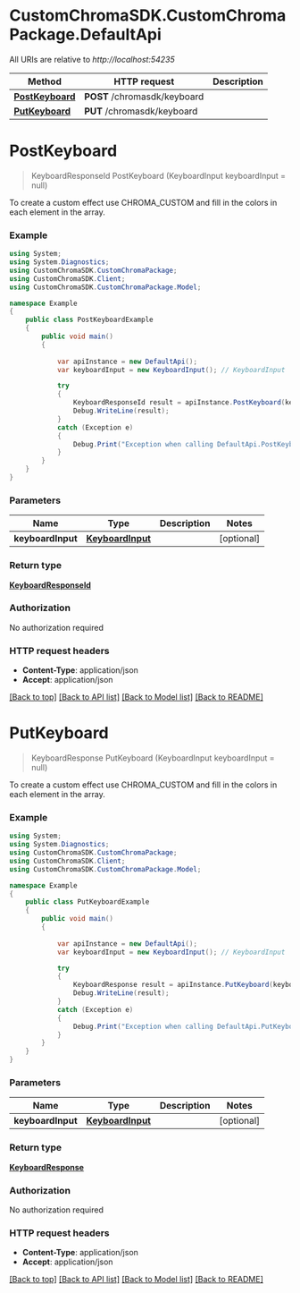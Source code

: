 # CustomChromaSDK.CustomChromaPackage.DefaultApi

All URIs are relative to *http://localhost:54235*

Method | HTTP request | Description
------------- | ------------- | -------------
[**PostKeyboard**](DefaultApi.md#postkeyboard) | **POST** /chromasdk/keyboard | 
[**PutKeyboard**](DefaultApi.md#putkeyboard) | **PUT** /chromasdk/keyboard | 


<a name="postkeyboard"></a>
# **PostKeyboard**
> KeyboardResponseId PostKeyboard (KeyboardInput keyboardInput = null)



To create a custom effect use CHROMA_CUSTOM and fill in the colors in each element in the array.

### Example
```csharp
using System;
using System.Diagnostics;
using CustomChromaSDK.CustomChromaPackage;
using CustomChromaSDK.Client;
using CustomChromaSDK.CustomChromaPackage.Model;

namespace Example
{
    public class PostKeyboardExample
    {
        public void main()
        {
            
            var apiInstance = new DefaultApi();
            var keyboardInput = new KeyboardInput(); // KeyboardInput |  (optional) 

            try
            {
                KeyboardResponseId result = apiInstance.PostKeyboard(keyboardInput);
                Debug.WriteLine(result);
            }
            catch (Exception e)
            {
                Debug.Print("Exception when calling DefaultApi.PostKeyboard: " + e.Message );
            }
        }
    }
}
```

### Parameters

Name | Type | Description  | Notes
------------- | ------------- | ------------- | -------------
 **keyboardInput** | [**KeyboardInput**](KeyboardInput.md)|  | [optional] 

### Return type

[**KeyboardResponseId**](KeyboardResponseId.md)

### Authorization

No authorization required

### HTTP request headers

 - **Content-Type**: application/json
 - **Accept**: application/json

[[Back to top]](#) [[Back to API list]](../README.md#documentation-for-api-endpoints) [[Back to Model list]](../README.md#documentation-for-models) [[Back to README]](../README.md)

<a name="putkeyboard"></a>
# **PutKeyboard**
> KeyboardResponse PutKeyboard (KeyboardInput keyboardInput = null)



To create a custom effect use CHROMA_CUSTOM and fill in the colors in each element in the array.

### Example
```csharp
using System;
using System.Diagnostics;
using CustomChromaSDK.CustomChromaPackage;
using CustomChromaSDK.Client;
using CustomChromaSDK.CustomChromaPackage.Model;

namespace Example
{
    public class PutKeyboardExample
    {
        public void main()
        {
            
            var apiInstance = new DefaultApi();
            var keyboardInput = new KeyboardInput(); // KeyboardInput |  (optional) 

            try
            {
                KeyboardResponse result = apiInstance.PutKeyboard(keyboardInput);
                Debug.WriteLine(result);
            }
            catch (Exception e)
            {
                Debug.Print("Exception when calling DefaultApi.PutKeyboard: " + e.Message );
            }
        }
    }
}
```

### Parameters

Name | Type | Description  | Notes
------------- | ------------- | ------------- | -------------
 **keyboardInput** | [**KeyboardInput**](KeyboardInput.md)|  | [optional] 

### Return type

[**KeyboardResponse**](KeyboardResponse.md)

### Authorization

No authorization required

### HTTP request headers

 - **Content-Type**: application/json
 - **Accept**: application/json

[[Back to top]](#) [[Back to API list]](../README.md#documentation-for-api-endpoints) [[Back to Model list]](../README.md#documentation-for-models) [[Back to README]](../README.md)

